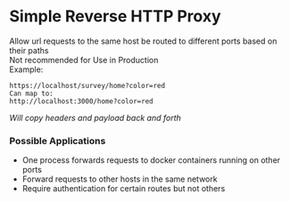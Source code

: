# Simple Reverse HTTP Proxy

Allow url requests to the same host be routed to different ports based on their paths  
Not recommended for Use in Production  
Example:
```
https://localhost/survey/home?color=red
Can map to:
http://localhost:3000/home?color=red
```
*Will copy headers and payload back and forth*


### Possible Applications
- One process forwards requests to docker containers running on other ports
- Forward requests to other hosts in the same network
- Require authentication for certain routes but not others
